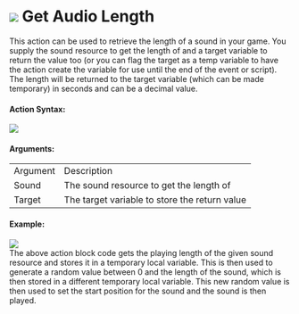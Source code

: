 #  ![](https://gms.magecorn.com/Manual/assets/Images/Scripting_Reference/Drag_And_Drop/Reference/Audio/i_Audio_Get_Audio_Length.png) Get Audio Length

This action can be used to retrieve the length of a sound in your game.
You supply the sound resource to get the length of and a target variable
to return the value too (or you can flag the target as a temp variable
to have the action create the variable for use until the end of the
event or script). The length will be returned to the target variable
(which can be made temporary) in seconds and can be a decimal value.

#### Action Syntax:

  
![](https://gms.magecorn.com/Manual/assets/Images/Scripting_Reference/Drag_And_Drop/Reference/Audio/a_Audio_Get_Audio_Length.png)  

#### Arguments:

|          |                                               |
|----------|-----------------------------------------------|
| Argument | Description                                   |
| Sound    | The sound resource to get the length of       |
| Target   | The target variable to store the return value |

#### Example:

  
![](https://gms.magecorn.com/Manual/assets/Images/Scripting_Reference/Drag_And_Drop/Reference/Audio/e_Audio_Get_Audio_Length.png)  
The above action block code gets the playing length of the given sound
resource and stores it in a temporary local variable. This is then used
to generate a random value between 0 and the length of the sound, which
is then stored in a different temporary local variable. This new random
value is then used to set the start position for the sound and the sound
is then played.

